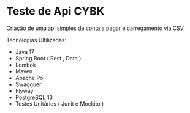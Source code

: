 # Teste de Api CYBK
Criação de uma api simples de conta a pagar e carregamento via CSV

Tecnologias Ultilizadas:

* Java 17
* Spring Boot ( Rest , Data )
* Lombok
* Maven
* Apache Poi
* Swagguer
* Flyway
* PostgreSQL 13
* Testes Unitários ( Junit e Mockito )
